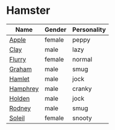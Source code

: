 # Hamster

|Name|Gender|Personality|
|---|---|---|
|[Apple](github.com/lindsaygelle/animalcrossing/villager/hamster/apple)|female|peppy|
|[Clay](github.com/lindsaygelle/animalcrossing/villager/hamster/clay)|male|lazy|
|[Flurry](github.com/lindsaygelle/animalcrossing/villager/hamster/flurry)|female|normal|
|[Graham](github.com/lindsaygelle/animalcrossing/villager/hamster/graham)|male|smug|
|[Hamlet](github.com/lindsaygelle/animalcrossing/villager/hamster/hamlet)|male|jock|
|[Hamphrey](github.com/lindsaygelle/animalcrossing/villager/hamster/hamphrey)|male|cranky|
|[Holden](github.com/lindsaygelle/animalcrossing/villager/hamster/holden)|male|jock|
|[Rodney](github.com/lindsaygelle/animalcrossing/villager/hamster/rodney)|male|smug|
|[Soleil](github.com/lindsaygelle/animalcrossing/villager/hamster/soleil)|female|snooty|
